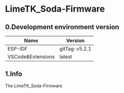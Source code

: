 # LimeTK_Soda-Firmware

## 0.Development environment version

|Name|Version|
|--|--|
|ESP-IDF|gitTag: v5.2.1|
|VSCode&Extensions|latest|

## 1.Info

The LimeTK_Soda-Firmware
